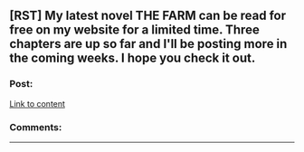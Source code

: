 ## [RST] My latest novel THE FARM can be read for free on my website for a limited time. Three chapters are up so far and I'll be posting more in the coming weeks. I hope you check it out.

### Post:

[Link to content](http://www.mossthewriter.com/the-farm)

### Comments:

---

